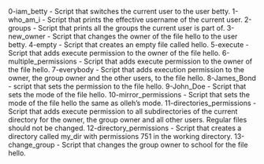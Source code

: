 0-iam_betty - Script that switches the current user to the user betty.
1-who_am_i - Script that prints the effective username of the current user.
2-groups - Script that prints all the groups the current user is part of.
3-new_owner - Script that changes the owner of the file hello to the user betty.
4-empty - Script that creates an empty file called hello.
5-execute - Script that adds execute permission to the owner of the file hello.
6-multiple_permissions - Script that adds execute permission to the owner of the file hello.
7-everybody - Script that adds execution permission to the owner, the group owner and the other users, to the file hello.
8-James_Bond - script that sets the permission to the file hello.
9-John_Doe - Script that sets the mode of the file hello.
10-mirror_permissions - Script that sets the mode of the file hello the same as olleh’s mode.
11-directories_permissions - Script that adds execute permission to all subdirectories of the current directory for the owner, the group owner and all other users. Regular files should not be changed.
12-directory_permissions - Script that creates a directory called my_dir with permissions 751 in the working directory.
13-change_group - Script that changes the group owner to school for the file hello.
